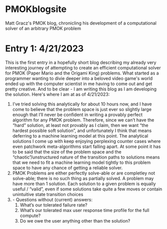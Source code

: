 # PMOKblogsite
Matt Gracz's PMOK blog, chronicling his development of a computational solver of an arbitrary PMOK problem

<div>
  <h1>Entry 1: 4/21/2023</h1>
<p>
  This is the first entry in a hopefully short blog describing my already very interesting journey of attempting to create an efficient computational solver for PMOK (Paper Mario and the Origami King) problems.  What started as a programmer wanting to divie deeper into a beloved video game's world ended up with the computer scientist in me having to come out and get pretty creative.  And to be clear - I am writing this blog as I am developing the solution.  Here's where I am at as of 4/21/2023:
</p>
  <ol>
    <li> I’ve tried solving this analytically for about 10 hours now, and I have come to believe that the problem space is just ever so slightly large enough that I’ll never be confident in writing a provably perfect algorithm for any PMOK problem.  Therefore, since we can’t have the “hard” solution, at least not provably as I claim, then we want “the hardest possible soft solution”, and unfortunately I think that means deferring to a machine learning model at this point.  The analytical solutions I come up with keep enjoying perplexing counter cases where even patchwork meta-algorithms start falling apart.  At some point it has to be said that the size of the problem space and the “chaotic”/unstructured nature of the transition paths to solutions means that we need to fit a machine learning model tightly to this problem space to have any chance of getting a reliable solver. </li>
    <li> PMOK Problems are either perfectly solve-able or are completley not solve-able; there is no such thing as partially solved.  A problem may have more than 1 solution.  Each solution to a given problem is equally useful / “valid”, even if some solutions take quite a few moves or contain unintuitive state transition choices
    </li>
    <li>
      -	Questions without (current) answers:
      <ol>
        <li>What’s our tolerated failure rate?</li>
        <li>What’s our tolerated max user response time profile for the full compute?</li>
        <li>Do we owe the user anything other than the solution?</li>
      </ol>
    </li>
  </ol>
</div>

